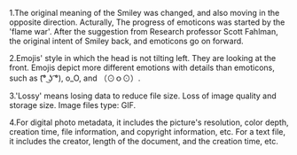 1.The original meaning of the Smiley was changed, and also moving in the opposite direction. Acturally, The progress of emoticons was started by the 'flame war'. After the suggestion from Research professor Scott Fahlman, the original intent of Smiley back, and emoticons go on forward.

2.Emojis' style in which the head is not tilting left. They are looking at the front. Emojis depict more different emotions with details than emoticons, such as (͡° ͜ʖ ͡°), o_O, and （⊙ｏ⊙）.

3.'Lossy' means losing data to reduce file size. 
Loss of image quality and storage size.
Image files type: GIF.

4.For digital photo metadata, it includes the picture's resolution, color depth, creation time, file information, and copyright information, etc.
For a text file, it includes the creator, length of the document, and the creation time, etc.
